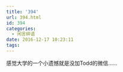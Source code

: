 ```yaml
---
title: '394'
url: 394.html
id: 394
categories:
  - 闲言碎语
date: 2016-12-17 10:23:11
tags:
---
```


感觉大学的一个小遗憾就是没加Todd的微信……